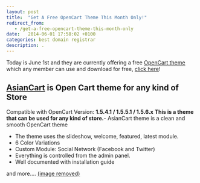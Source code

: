 ```yaml
---
layout: post
title:  "Get A Free OpenCart Theme This Month Only!"
redirect_from:
   - /get-a-free-opencart-theme-this-month-only
date:   2014-06-01 17:58:02 +0100
categories: best domain registrar
description: .
---
```


Today is June 1st and they are currently offering a free [OpenCart theme](http://themeforest.net/item/asiancart-premium-opencart-theme/897045?WT.ac=free_file&WT.z_author=HarnishDesign&ref=Bigideaguy "Asian Cart Premium OpenCart Theme") which any member can use and download for free, [click here](http://themeforest.net/item/asiancart-premium-opencart-theme/897045?WT.ac=free_file&WT.z_author=HarnishDesign&ref=Bigideaguy "AsianCart Premium OpenCart Theme")!

[AsianCart](http://themeforest.net/item/asiancart-premium-opencart-theme/897045?WT.ac=free_file&WT.z_author=HarnishDesign&ref=Bigideaguy "AsianCart Premium OpenCart Theme") is Open Cart theme for any kind of Store
---------------------------------------------------------------------------------------------------------------------------------------------------------------------------------------------------------------------

 Compatible with OpenCart Version: **1.5.4.1 / 1.5.5.1 / 1.5.6.x** **This is a theme that can be used for any kind of store.**- AsianCart theme is a clean and smooth OpenCart theme
- The theme uses the slideshow, welcome, featured, latest module.
- 6 Color Variations
- Custom Module: Social Network (Facebook and Twitter)
- Everything is controlled from the admin panel.
- Well documented with installation guide
 
 and more…. [(image removed)](http://themeforest.net/item/asiancart-premium-opencart-theme/897045?WT.ac=free_file&WT.z_author=HarnishDesign&ref=Bigideaguy "AsianCart Premium OpenCart Theme")